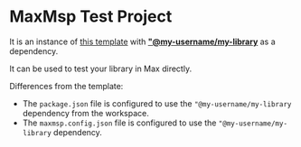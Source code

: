 # MaxMsp Test Project

It is an instance of [this template](https://github.com/aptrn/maxmsp-ts-example) with [**"@my-username/my-library**](https://github.com/aptrn/maxmsp-ts-library-template/tree/main/packages/my-library) as a dependency.

It can be used to test your library in Max directly.

Differences from the template:

- The `package.json` file is configured to use the `"@my-username/my-library` dependency from the workspace.
- The `maxmsp.config.json` file is configured to use the `"@my-username/my-library` dependency.
